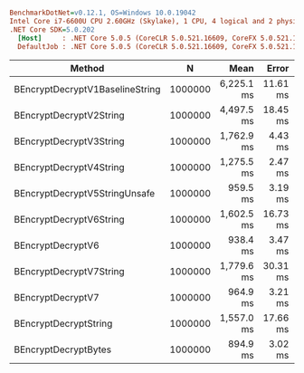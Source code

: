 ``` ini

BenchmarkDotNet=v0.12.1, OS=Windows 10.0.19042
Intel Core i7-6600U CPU 2.60GHz (Skylake), 1 CPU, 4 logical and 2 physical cores
.NET Core SDK=5.0.202
  [Host]     : .NET Core 5.0.5 (CoreCLR 5.0.521.16609, CoreFX 5.0.521.16609), X64 RyuJIT
  DefaultJob : .NET Core 5.0.5 (CoreCLR 5.0.521.16609, CoreFX 5.0.521.16609), X64 RyuJIT


```
|                          Method |       N |       Mean |    Error |   StdDev |  StdErr |        Min |         Q1 |     Median |         Q3 |        Max |   Op/s | Ratio | Rank |     Gen 0 |     Gen 1 |     Gen 2 |    Allocated |
|-------------------------------- |-------- |-----------:|---------:|---------:|--------:|-----------:|-----------:|-----------:|-----------:|-----------:|-------:|------:|-----:|----------:|----------:|----------:|-------------:|
| BEncryptDecryptV1BaselineString | 1000000 | 6,225.1 ms | 11.61 ms |  9.70 ms | 2.69 ms | 6,213.5 ms | 6,218.0 ms | 6,221.2 ms | 6,232.7 ms | 6,242.5 ms | 0.1606 |  1.00 |    9 | 2000.0000 | 2000.0000 | 2000.0000 | 4897150160 B |
|         BEncryptDecryptV2String | 1000000 | 4,497.5 ms | 18.45 ms | 14.40 ms | 4.16 ms | 4,478.4 ms | 4,483.0 ms | 4,499.1 ms | 4,510.2 ms | 4,517.0 ms | 0.2223 |  0.72 |    8 | 2000.0000 | 2000.0000 | 2000.0000 | 3360053256 B |
|         BEncryptDecryptV3String | 1000000 | 1,762.9 ms |  4.43 ms |  4.14 ms | 1.07 ms | 1,758.2 ms | 1,759.1 ms | 1,762.6 ms | 1,765.8 ms | 1,772.5 ms | 0.5673 |  0.28 |    7 |         - |         - |         - | 1221002216 B |
|         BEncryptDecryptV4String | 1000000 | 1,275.5 ms |  2.47 ms |  2.19 ms | 0.58 ms | 1,271.5 ms | 1,274.0 ms | 1,275.5 ms | 1,276.9 ms | 1,279.1 ms | 0.7840 |  0.20 |    4 |         - |         - |         - |  610455184 B |
|   BEncryptDecryptV5StringUnsafe | 1000000 |   959.5 ms |  3.19 ms |  2.98 ms | 0.77 ms |   954.0 ms |   957.8 ms |   959.7 ms |   961.0 ms |   964.5 ms | 1.0422 |  0.15 |    3 |         - |         - |         - |        560 B |
|         BEncryptDecryptV6String | 1000000 | 1,602.5 ms | 16.73 ms | 15.65 ms | 4.04 ms | 1,585.4 ms | 1,590.4 ms | 1,593.9 ms | 1,616.6 ms | 1,630.4 ms | 0.6240 |  0.26 |    6 |         - |         - |         - |  915775496 B |
|               BEncryptDecryptV6 | 1000000 |   938.4 ms |  3.47 ms |  3.07 ms | 0.82 ms |   932.9 ms |   936.4 ms |   938.8 ms |   939.7 ms |   944.2 ms | 1.0657 |  0.15 |    2 |         - |         - |         - |        464 B |
|         BEncryptDecryptV7String | 1000000 | 1,779.6 ms | 30.31 ms | 25.31 ms | 7.02 ms | 1,750.7 ms | 1,769.4 ms | 1,773.5 ms | 1,777.6 ms | 1,843.0 ms | 0.5619 |  0.29 |    7 |         - |         - |         - |  915780400 B |
|               BEncryptDecryptV7 | 1000000 |   964.9 ms |  3.21 ms |  2.85 ms | 0.76 ms |   961.3 ms |   963.0 ms |   963.8 ms |   966.6 ms |   970.7 ms | 1.0364 |  0.16 |    3 |         - |         - |         - |        464 B |
|           BEncryptDecryptString | 1000000 | 1,557.0 ms | 17.66 ms | 16.52 ms | 4.27 ms | 1,536.1 ms | 1,543.2 ms | 1,554.7 ms | 1,569.9 ms | 1,591.5 ms | 0.6423 |  0.25 |    5 |         - |         - |         - |  915714704 B |
|            BEncryptDecryptBytes | 1000000 |   894.9 ms |  3.02 ms |  2.52 ms | 0.70 ms |   890.7 ms |   893.7 ms |   894.4 ms |   895.2 ms |   899.7 ms | 1.1174 |  0.14 |    1 |         - |         - |         - |        464 B |
